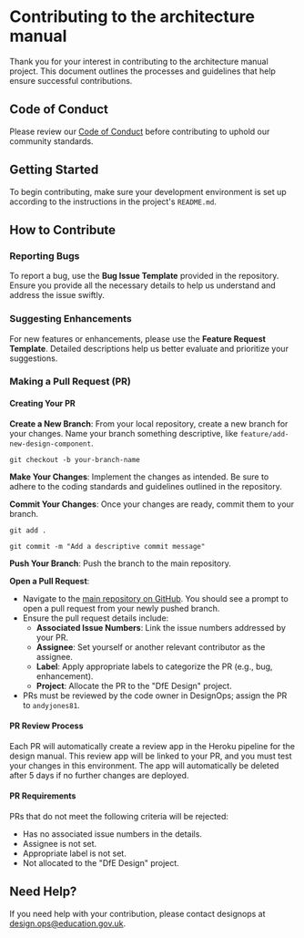 # Contributing to the architecture manual

Thank you for your interest in contributing to the architecture manual project. This document outlines the processes and guidelines that help ensure successful contributions.

## Code of Conduct

Please review our [Code of Conduct](https://github.com/DFE-Digital/design?tab=coc-ov-file#) before contributing to uphold our community standards.

## Getting Started

To begin contributing, make sure your development environment is set up according to the instructions in the project's `README.md`.

## How to Contribute

### Reporting Bugs

To report a bug, use the **Bug Issue Template** provided in the repository. Ensure you provide all the necessary details to help us understand and address the issue swiftly.

### Suggesting Enhancements

For new features or enhancements, please use the **Feature Request Template**. Detailed descriptions help us better evaluate and prioritize your suggestions.

### Making a Pull Request (PR)

#### Creating Your PR

**Create a New Branch**: From your local repository, create a new branch for your changes. Name your branch something descriptive, like `feature/add-new-design-component`.

`git checkout -b your-branch-name`

**Make Your Changes**: Implement the changes as intended. Be sure to adhere to the coding standards and guidelines outlined in the repository.

**Commit Your Changes**: Once your changes are ready, commit them to your branch.

`git add .`

`git commit -m "Add a descriptive commit message"`

**Push Your Branch**: Push the branch to the main repository.

**Open a Pull Request**:

- Navigate to the [main repository on GitHub](https://github.com/DFE-Digital/design). You should see a prompt to open a pull request from your newly pushed branch.
- Ensure the pull request details include:
  - **Associated Issue Numbers**: Link the issue numbers addressed by your PR.
  - **Assignee**: Set yourself or another relevant contributor as the assignee.
  - **Label**: Apply appropriate labels to categorize the PR (e.g., bug, enhancement).
  - **Project**: Allocate the PR to the "DfE Design" project.
- PRs must be reviewed by the code owner in DesignOps; assign the PR to `andyjones81`.

#### PR Review Process

Each PR will automatically create a review app in the Heroku pipeline for the design manual. This review app will be linked to your PR, and you must test your changes in this environment. The app will automatically be deleted after 5 days if no further changes are deployed.

#### PR Requirements

PRs that do not meet the following criteria will be rejected:

- Has no associated issue numbers in the details.
- Assignee is not set.
- Appropriate label is not set.
- Not allocated to the "DfE Design" project.

## Need Help?

If you need help with your contribution, please contact designops at [design.ops@education.gov.uk](mailto:design.ops@education.gov.uk).
